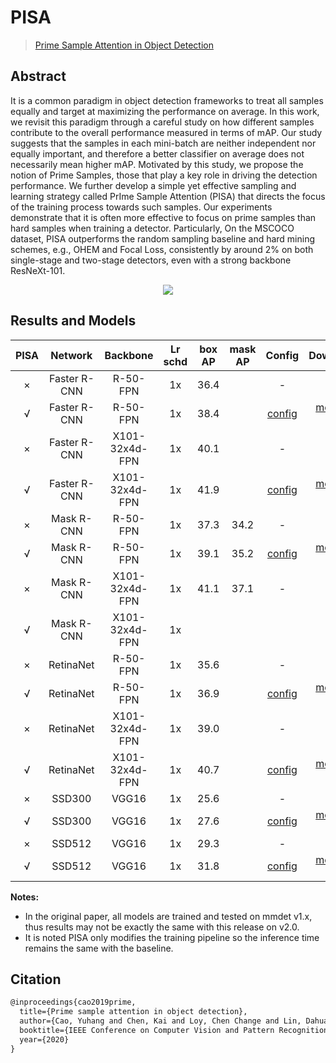 # PISA

> [Prime Sample Attention in Object Detection](https://arxiv.org/abs/1904.04821)

<!-- [ALGORITHM] -->

## Abstract

It is a common paradigm in object detection frameworks to treat all samples equally and target at maximizing the performance on average. In this work, we revisit this paradigm through a careful study on how different samples contribute to the overall performance measured in terms of mAP. Our study suggests that the samples in each mini-batch are neither independent nor equally important, and therefore a better classifier on average does not necessarily mean higher mAP. Motivated by this study, we propose the notion of Prime Samples, those that play a key role in driving the detection performance. We further develop a simple yet effective sampling and learning strategy called PrIme Sample Attention (PISA) that directs the focus of the training process towards such samples. Our experiments demonstrate that it is often more effective to focus on prime samples than hard samples when training a detector. Particularly, On the MSCOCO dataset, PISA outperforms the random sampling baseline and hard mining schemes, e.g., OHEM and Focal Loss, consistently by around 2% on both single-stage and two-stage detectors, even with a strong backbone ResNeXt-101.

<div align=center>
<img src="https://user-images.githubusercontent.com/40661020/143970710-5cfd5960-fcf9-4e32-860a-acd46ce5d274.png"/>
</div>

## Results and Models

| PISA |   Network    |    Backbone    | Lr schd | box AP | mask AP |                            Config                            |                                                                                                                                                              Download                                                                                                                                                              |
| :--: | :----------: | :------------: | :-----: | :----: | :-----: | :----------------------------------------------------------: | :--------------------------------------------------------------------------------------------------------------------------------------------------------------------------------------------------------------------------------------------------------------------------------------------------------------------------------: |
|  ×   | Faster R-CNN |    R-50-FPN    |   1x    |  36.4  |         |                              -                               |                                                                                                                                                                                                                                                                                                                                    |
|  √   | Faster R-CNN |    R-50-FPN    |   1x    |  38.4  |         |    [config](../pisa/faster-rcnn_r50_fpn_pisa_1x_coco.py)     |               [model](https://download.openmmlab.com/mmdetection/v2.0/pisa/pisa_faster_rcnn_r50_fpn_1x_coco/pisa_faster_rcnn_r50_fpn_1x_coco-dea93523.pth) \| [log](https://download.openmmlab.com/mmdetection/v2.0/pisa/pisa_faster_rcnn_r50_fpn_1x_coco/pisa_faster_rcnn_r50_fpn_1x_coco_20200506_185619.log.json)               |
|  ×   | Faster R-CNN | X101-32x4d-FPN |   1x    |  40.1  |         |                              -                               |                                                                                                                                                                                                                                                                                                                                    |
|  √   | Faster R-CNN | X101-32x4d-FPN |   1x    |  41.9  |         | [config](../pisa/faster-rcnn_x101-32x4d_fpn_pisa_1x_coco.py) | [model](https://download.openmmlab.com/mmdetection/v2.0/pisa/pisa_faster_rcnn_x101_32x4d_fpn_1x_coco/pisa_faster_rcnn_x101_32x4d_fpn_1x_coco-e4accec4.pth) \| [log](https://download.openmmlab.com/mmdetection/v2.0/pisa/pisa_faster_rcnn_x101_32x4d_fpn_1x_coco/pisa_faster_rcnn_x101_32x4d_fpn_1x_coco_20200505_181503.log.json) |
|  ×   | Mask   R-CNN |    R-50-FPN    |   1x    |  37.3  |  34.2   |                              -                               |                                                                                                                                                                                                                                                                                                                                    |
|  √   | Mask   R-CNN |    R-50-FPN    |   1x    |  39.1  |  35.2   |     [config](../pisa/mask-rcnn_r50_fpn_pisa_1x_coco.py)      |                   [model](https://download.openmmlab.com/mmdetection/v2.0/pisa/pisa_mask_rcnn_r50_fpn_1x_coco/pisa_mask_rcnn_r50_fpn_1x_coco-dfcedba6.pth) \| [log](https://download.openmmlab.com/mmdetection/v2.0/pisa/pisa_mask_rcnn_r50_fpn_1x_coco/pisa_mask_rcnn_r50_fpn_1x_coco_20200508_150500.log.json)                   |
|  ×   | Mask   R-CNN | X101-32x4d-FPN |   1x    |  41.1  |  37.1   |                              -                               |                                                                                                                                                                                                                                                                                                                                    |
|  √   | Mask   R-CNN | X101-32x4d-FPN |   1x    |        |         |                                                              |                                                                                                                                                                                                                                                                                                                                    |
|  ×   |  RetinaNet   |    R-50-FPN    |   1x    |  35.6  |         |                              -                               |                                                                                                                                                                                                                                                                                                                                    |
|  √   |  RetinaNet   |    R-50-FPN    |   1x    |  36.9  |         |     [config](../pisa/retinanet-r50_fpn_pisa_1x_coco.py)      |                   [model](https://download.openmmlab.com/mmdetection/v2.0/pisa/pisa_retinanet_r50_fpn_1x_coco/pisa_retinanet_r50_fpn_1x_coco-76409952.pth) \| [log](https://download.openmmlab.com/mmdetection/v2.0/pisa/pisa_retinanet_r50_fpn_1x_coco/pisa_retinanet_r50_fpn_1x_coco_20200504_014311.log.json)                   |
|  ×   |  RetinaNet   | X101-32x4d-FPN |   1x    |  39.0  |         |                              -                               |                                                                                                                                                                                                                                                                                                                                    |
|  √   |  RetinaNet   | X101-32x4d-FPN |   1x    |  40.7  |         |  [config](../pisa/retinanet_x101-32x4d_fpn_pisa_1x_coco.py)  |     [model](https://download.openmmlab.com/mmdetection/v2.0/pisa/pisa_retinanet_x101_32x4d_fpn_1x_coco/pisa_retinanet_x101_32x4d_fpn_1x_coco-a0c13c73.pth) \| [log](https://download.openmmlab.com/mmdetection/v2.0/pisa/pisa_retinanet_x101_32x4d_fpn_1x_coco/pisa_retinanet_x101_32x4d_fpn_1x_coco_20200505_001404.log.json)     |
|  ×   |    SSD300    |     VGG16      |   1x    |  25.6  |         |                              -                               |                                                                                                                                                                                                                                                                                                                                    |
|  √   |    SSD300    |     VGG16      |   1x    |  27.6  |         |            [config](../pisa/ssd300_pisa_coco.py)             |                                               [model](https://download.openmmlab.com/mmdetection/v2.0/pisa/pisa_ssd300_coco/pisa_ssd300_coco-710e3ac9.pth) \| [log](https://download.openmmlab.com/mmdetection/v2.0/pisa/pisa_ssd300_coco/pisa_ssd300_coco_20200504_144325.log.json)                                               |
|  ×   |    SSD512    |     VGG16      |   1x    |  29.3  |         |                              -                               |                                                                                                                                                                                                                                                                                                                                    |
|  √   |    SSD512    |     VGG16      |   1x    |  31.8  |         |            [config](../pisa/ssd512_pisa_coco.py)             |                                               [model](https://download.openmmlab.com/mmdetection/v2.0/pisa/pisa_ssd512_coco/pisa_ssd512_coco-247addee.pth) \| [log](https://download.openmmlab.com/mmdetection/v2.0/pisa/pisa_ssd512_coco/pisa_ssd512_coco_20200508_131030.log.json)                                               |

**Notes:**

- In the original paper, all models are trained and tested on mmdet v1.x, thus results may not be exactly the same with this release on v2.0.
- It is noted PISA only modifies the training pipeline so the inference time remains the same with the baseline.

## Citation

```latex
@inproceedings{cao2019prime,
  title={Prime sample attention in object detection},
  author={Cao, Yuhang and Chen, Kai and Loy, Chen Change and Lin, Dahua},
  booktitle={IEEE Conference on Computer Vision and Pattern Recognition},
  year={2020}
}
```
